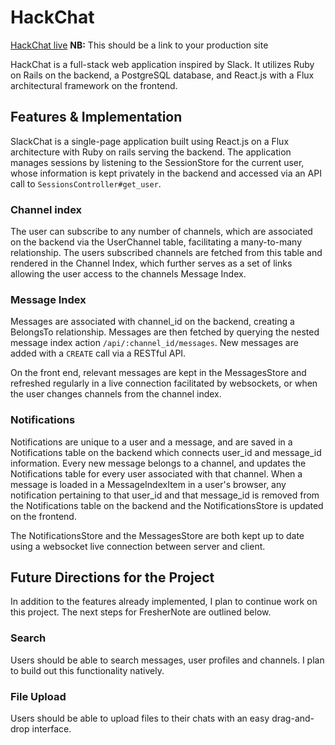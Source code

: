 # HackChat

[HackChat live][heroku] **NB:** This should be a link to your production site

[heroku]: http://www.herokuapp.com

HackChat is a full-stack web application inspired by Slack.  It utilizes Ruby on Rails on the backend, a PostgreSQL database, and React.js with a Flux architectural framework on the frontend.  

## Features & Implementation

 SlackChat is a single-page application built using React.js on a Flux architecture with Ruby on rails serving the backend. The application manages sessions by listening to the SessionStore for the current user, whose information is kept privately in the backend and accessed via an API call to `SessionsController#get_user`.


### Channel index

The user can subscribe to any number of channels, which are associated on the backend via the UserChannel table, facilitating a many-to-many relationship. The users subscribed channels are fetched from this table and rendered in the Channel Index, which further serves as a set of links allowing the user access to the channels Message Index.

### Message Index

Messages are associated with channel_id on the backend, creating a BelongsTo relationship. Messages are then fetched by querying the nested message index action `/api/:channel_id/messages`. New messages are added with a `CREATE` call via a RESTful API.

On the front end, relevant messages are kept in the MessagesStore and refreshed regularly in a live connection facilitated by websockets, or when the user changes channels from the channel index.

### Notifications

Notifications are unique to a user and a message, and are saved in a Notifications table on the backend which connects user_id and message_id information. Every new message belongs to a channel, and updates the Notifications table for every user associated with that channel. When a message is loaded in a MessageIndexItem in a user's browser, any notification pertaining to that user_id and that message_id is removed from the Notifications table on the backend and the NotificationsStore is updated on the frontend.

The NotificationsStore and the MessagesStore are both kept up to date using a websocket live connection between server and client.

## Future Directions for the Project

In addition to the features already implemented, I plan to continue work on this project.  The next steps for FresherNote are outlined below.

### Search

Users should be able to search messages, user profiles and channels. I plan to build out this functionality natively.

### File Upload

Users should be able to upload files to their chats with an easy drag-and-drop interface.
